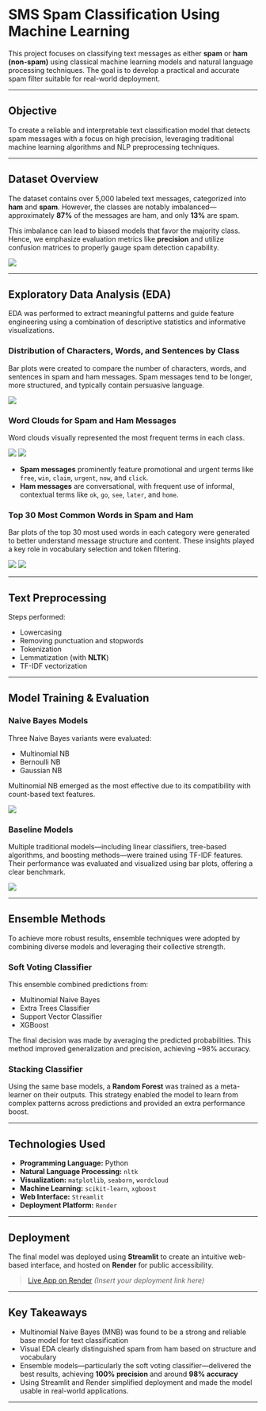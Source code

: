 # SMS Spam Classification Using Machine Learning

This project focuses on classifying text messages as either **spam** or **ham (non-spam)** using classical machine learning models and natural language processing techniques. The goal is to develop a practical and accurate spam filter suitable for real-world deployment.

---

## Objective

To create a reliable and interpretable text classification model that detects spam messages with a focus on high precision, leveraging traditional machine learning algorithms and NLP preprocessing techniques.

---

## Dataset Overview

The dataset contains over 5,000 labeled text messages, categorized into **ham** and **spam**. However, the classes are notably imbalanced—approximately **87%** of the messages are ham, and only **13%** are spam.

This imbalance can lead to biased models that favor the majority class. Hence, we emphasize evaluation metrics like **precision** and utilize confusion matrices to properly gauge spam detection capability.

![](https://live.staticflickr.com/65535/54582600794_0c792c6692_z.jpg)

---

## Exploratory Data Analysis (EDA)

EDA was performed to extract meaningful patterns and guide feature engineering using a combination of descriptive statistics and informative visualizations.

### Distribution of Characters, Words, and Sentences by Class

Bar plots were created to compare the number of characters, words, and sentences in spam and ham messages. Spam messages tend to be longer, more structured, and typically contain persuasive language.

![](https://live.staticflickr.com/65535/54581552007_b771f7a050_b.jpg)

### Word Clouds for Spam and Ham Messages

Word clouds visually represented the most frequent terms in each class.

![](https://live.staticflickr.com/65535/54582637728_0487e166b2.jpg)
![](https://live.staticflickr.com/65535/54581552022_0b2079b127.jpg)

- **Spam messages** prominently feature promotional and urgent terms like `free`, `win`, `claim`, `urgent`, `now`, and `click`.
- **Ham messages** are conversational, with frequent use of informal, contextual terms like `ok`, `go`, `see`, `later`, and `home`.

### Top 30 Most Common Words in Spam and Ham

Bar plots of the top 30 most used words in each category were generated to better understand message structure and content. These insights played a key role in vocabulary selection and token filtering.

![](https://live.staticflickr.com/65535/54581552032_6783406985_b.jpg)
![](https://live.staticflickr.com/65535/54582739065_a04c268c56_b.jpg)

---

## Text Preprocessing

Steps performed:

- Lowercasing  
- Removing punctuation and stopwords  
- Tokenization  
- Lemmatization (with **NLTK**)  
- TF-IDF vectorization  

---

## Model Training & Evaluation

### Naive Bayes Models

Three Naive Bayes variants were evaluated:

- Multinomial NB  
- Bernoulli NB  
- Gaussian NB  

Multinomial NB emerged as the most effective due to its compatibility with count-based text features.

![](https://live.staticflickr.com/65535/54582637748_f7af51d911_b.jpg)

### Baseline Models

Multiple traditional models—including linear classifiers, tree-based algorithms, and boosting methods—were trained using TF-IDF features. Their performance was evaluated and visualized using bar plots, offering a clear benchmark.

![](https://live.staticflickr.com/65535/54582739120_9ef821dcf0_b.jpg)

---

## Ensemble Methods

To achieve more robust results, ensemble techniques were adopted by combining diverse models and leveraging their collective strength.

### Soft Voting Classifier

This ensemble combined predictions from:

- Multinomial Naive Bayes  
- Extra Trees Classifier  
- Support Vector Classifier  
- XGBoost  

The final decision was made by averaging the predicted probabilities. This method improved generalization and precision, achieving ~98% accuracy.

### Stacking Classifier

Using the same base models, a **Random Forest** was trained as a meta-learner on their outputs. This strategy enabled the model to learn from complex patterns across predictions and provided an extra performance boost.

---

## Technologies Used

- **Programming Language:** Python  
- **Natural Language Processing:** `nltk`  
- **Visualization:** `matplotlib`, `seaborn`, `wordcloud`  
- **Machine Learning:** `scikit-learn`, `xgboost`  
- **Web Interface:** `Streamlit`  
- **Deployment Platform:** `Render`  

---

## Deployment

The final model was deployed using **Streamlit** to create an intuitive web-based interface, and hosted on **Render** for public accessibility.

> [Live App on Render](#) *(Insert your deployment link here)*

---

## Key Takeaways

- Multinomial Naive Bayes (MNB) was found to be a strong and reliable base model for text classification  
- Visual EDA clearly distinguished spam from ham based on structure and vocabulary  
- Ensemble models—particularly the soft voting classifier—delivered the best results, achieving **100% precision** and around **98% accuracy**  
- Using Streamlit and Render simplified deployment and made the model usable in real-world applications.

---
